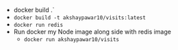 * docker build .`
* `docker build -t akshaypawar10/visits:latest`
* `docker run redis`
* Run docker my Node image along side with redis image
    * `docker run akshaypawar10/visits`
